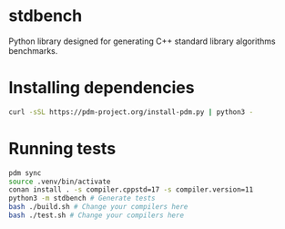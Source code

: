 # stdbench
Python library designed for generating C++ standard library algorithms benchmarks.

# Installing dependencies

```bash
curl -sSL https://pdm-project.org/install-pdm.py | python3 -
```

# Running tests
```bash
pdm sync
source .venv/bin/activate
conan install . -s compiler.cppstd=17 -s compiler.version=11 
python3 -m stdbench # Generate tests
bash ./build.sh # Change your compilers here
bash ./test.sh # Change your compilers here
```

